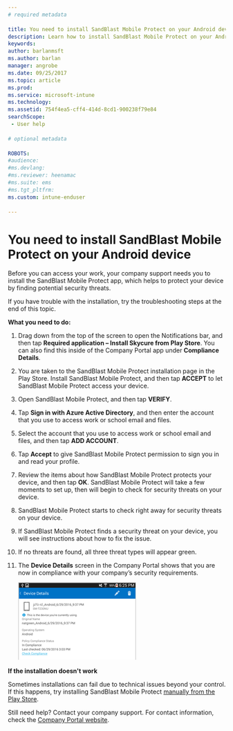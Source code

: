 ```yaml
---
# required metadata

title: You need to install SandBlast Mobile Protect on your Android device | Microsoft Docs
description: Learn how to install SandBlast Mobile Protect on your Android device.
keywords:
author: barlanmsft
ms.author: barlan
manager: angrobe
ms.date: 09/25/2017
ms.topic: article
ms.prod:
ms.service: microsoft-intune
ms.technology:
ms.assetid: 754f4ea5-cff4-414d-8cd1-900238f79e84
searchScope:
 - User help

# optional metadata

ROBOTS:  
#audience:
#ms.devlang:
#ms.reviewer: heenamac
#ms.suite: ems
#ms.tgt_pltfrm:
ms.custom: intune-enduser

---
```


# You need to install SandBlast Mobile Protect on your Android device

Before you can access your work, your company support needs you to install the SandBlast Mobile Protect app, which helps to protect your device by finding potential security threats.

If you have trouble with the installation, try the troubleshooting steps at the end of this topic.

**What you need to do:**

1. Drag down from the top of the screen to open the Notifications bar, and then tap **Required application – Install Skycure from Play Store**. You can also find this inside of the Company Portal app under __Compliance Details__.

2. You are taken to the SandBlast Mobile Protect installation page in the Play Store. Install SandBlast Mobile Protect, and then tap **ACCEPT** to let SandBlast Mobile Protect access your device.

3. Open SandBlast Mobile Protect, and then tap **VERIFY**.

4. Tap **Sign in with Azure Active Directory**, and then enter the account that you use to access work or school email and files.

5. Select the account that you use to access work or school email and files, and then tap **ADD ACCOUNT**.

6. Tap **Accept** to give SandBlast Mobile Protect permission to sign you in and read your profile.

7. Review the items about how SandBlast Mobile Protect protects your device, and then tap **OK**. SandBlast Mobile Protect will take a few moments to set up, then will begin to check for security threats on your device.

8. SandBlast Mobile Protect starts to check right away for security threats on your device.

9.  If SandBlast Mobile Protect finds a security threat on your device, you will see instructions about how to fix the issue.

10.  If no threats are found, all three threat types will appear green.

11. The **Device Details** screen in the Company Portal shows that you are now in compliance with your company’s security requirements.

	![Your device is now in compliance with policies](./media/mtd-device-now-compliant-android.png)

**If the installation doesn't work**

Sometimes installations can fail due to technical issues beyond your control. If this happens, try installing SandBlast Mobile Protect [manually from the Play Store](https://play.google.com/store/apps/details?id=com.lacoon.security.fox).

Still need help? Contact your company support. For contact information, check the [Company Portal website](https://portal.manage.microsoft.com).
